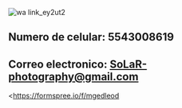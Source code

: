 ![wa link_ey2ut2](https://user-images.githubusercontent.com/100168800/159588233-5923b26c-e0f8-4161-9a4d-db1339142a55.png)
## Numero de celular: 5543008619
## Correo electronico: SoLaR-photography@gmail.com
<https://formspree.io/f/mgedleod
